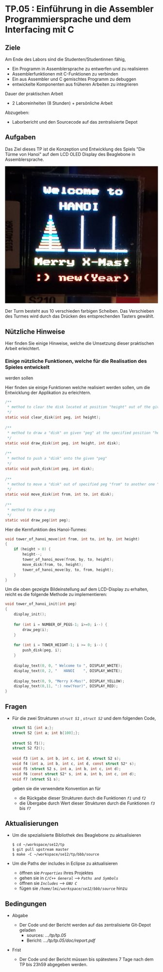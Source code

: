 # TP.05 : Einführung in die Assembler Programmiersprache und dem Interfacing mit C

## Ziele

Am Ende des Labors sind die Studenten/Studentinnen fähig,

* Ein Programm in Assemblersprache zu entwerfen und zu realisieren
* Assemblerfunktionen mit C-Funktionen zu verbinden
* Ein aus Assembler und C gemischtes Programm zu debuggen
* entwickelte Komponenten aus früheren Arbeiten zu integrieren

Dauer der praktischen Arbeit

* 2 Laboreinheiten (8 Stunden) + persönliche Arbeit

Abzugeben:

* Laborbericht und den Sourcecode auf das zentralisierte Depot

## Aufgaben

Das Ziel dieses TP ist die Konzeption und Entwicklung des Spiels "Die Türme
von Hanoi" auf dem LCD OLED Display des Beaglebone in Assemblersprache.

![game](img/game.png)

Der Turm besteht aus 10 verschieden farbigen Scheiben. Das Verschieben des Turmes
wird durch das Drücken des entsprechenden Tasters gewählt.


## Nützliche Hinweise

Hier finden Sie einige Hinweise, welche die Umsetzung dieser praktischen
Arbeit erleichtert.

### Einige nützliche Funktionen, welche für die Realisation des Spieles entwickelt 
werden sollen

Hier finden sie einige Funktionen welche realisiert werden sollen, um die 
Entwicklung der Applikation zu erleichtern.

```c
/**
 * method to clear the disk located at position "height" out of the given "peg"
 */
static void clear_disk(int peg, int height);

/**
 * method to draw a "disk" on given "peg" at the specified position "height"
 */
static void draw_disk(int peg, int height, int disk);

/**
 * method to push a "disk" onto the given "peg"
 */
static void push_disk(int peg, int disk);

/**
 * method to move a "disk" out of specified peg "from" to another one "to"
 */
static void move_disk(int from, int to, int disk);

/**
 * method to draw a peg
 */
static void draw_peg(int peg);
```

Hier die Kernfunktion des Hanoi-Turmes:

```c
void tower_of_hanoi_move(int from, int to, int by, int height)
{
	if (height > 0) {
		height--;
		tower_of_hanoi_move(from, by, to, height);
		move_disk(from, to, height);
		tower_of_hanoi_move(by, to, from, height);
	}
}
```

Um die oben gezeigte Bildeinstellung auf dem LCD-Display zu erhalten, reicht es die folgende Methode zu implementieren:

```c
void tower_of_hanoi_init(int peg)
{
	display_init();

	for (int i = NUMBER_OF_PEGS-1; i>=0; i--) {
		draw_peg(i);
	}

	for (int i = TOWER_HEIGHT-1; i >= 0; i--) {
		push_disk(peg, i);
	}

	display_text(0, 0, " Welcome to ", DISPLAY_WHITE);
	display_text(0, 2, "   HANOI    ", DISPLAY_WHITE);

	display_text(0, 9, "Merry X-Mas!", DISPLAY_YELLOW);
	display_text(0,11, ":) new(Year)", DISPLAY_RED);
}
```

## Fragen

* Für die zwei Strukturen _`struct S1`_ , _`struct S2`_ und dem folgenden Code,

	```c
	struct S1 {int a;};
	struct S2 {int a; int b[100];};

	struct S1 f1();
	struct S2 f2();

	void f3 (int a, int b, int c, int d, struct S2 s);
	void f4 (int a, int b, int c, int d, const struct S2* s);
	void f5 (struct S2 s, int a, int b, int c, int d);
	void f6 (const struct S2* s, int a, int b, int c, int d);
	void f7 (struct S1 s);
	```

  geben sie die verwendete Konvention an für 

  * die Rückgabe dieser Strukturen durch die Funktionen _`f1`_ und _`f2`_
  * die Übergabe durch Wert dieser Strukturen durch die Funktionen _`f3`_ bis _`f7`_


## Aktualisierungen

* Um die spezialisierte Bibliothek des Beaglebone zu aktualisieren

    ```
    $ cd ~/workspace/se12/tp
    $ git pull upstream master
    $ make -C ~/workspace/se12/tp/bbb/source
    ```
* Um die Paths der includes in Eclipse zu aktualisieren
  * öffnen sie _`Properties`_ ihres Projektes
  * gehen sie in   _`C/C++ General`_  --> _`Paths and Symbols`_
  * öffnen sie _`Includes`_ --> _`GNU C`_
  * fügen sie _`/home/lmi/workspace/se12/bbb/source`_ hinzu

## Bedingungen

* Abgabe
    * Der Code und der Bericht werden auf das zentralisierte Git-Depot geladen
        * sources: _.../tp/tp.05_
        * Bericht: _.../tp/tp.05/doc/report.pdf_

* Frist
  * Der Code und der Bericht müssen bis spätestens 7 Tage nach dem TP 
    bis 23h59 abgegeben werden.
